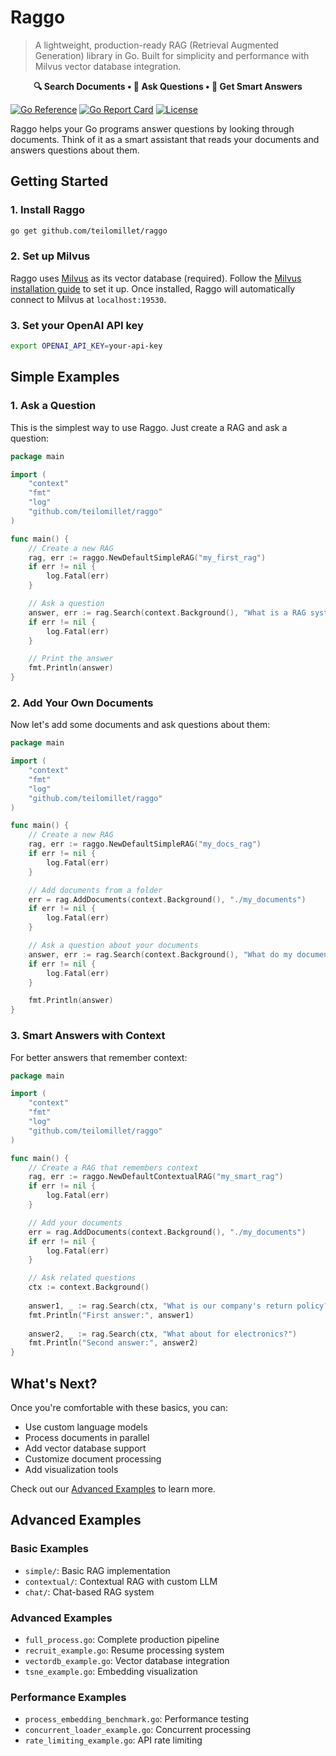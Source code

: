 # Raggo

> A lightweight, production-ready RAG (Retrieval Augmented Generation) library in Go. Built for simplicity and performance with Milvus vector database integration.

<p align="center">
  <strong>🔍 Search Documents • 💬 Ask Questions • 🤖 Get Smart Answers</strong>
</p>

[![Go Reference](https://pkg.go.dev/badge/github.com/teilomillet/raggo.svg)](https://pkg.go.dev/github.com/teilomillet/raggo)
[![Go Report Card](https://goreportcard.com/badge/github.com/teilomillet/raggo)](https://goreportcard.com/report/github.com/teilomillet/raggo)
[![License](https://img.shields.io/github/license/teilomillet/raggo)](https://github.com/teilomillet/raggo/blob/main/LICENSE)


Raggo helps your Go programs answer questions by looking through documents. Think of it as a smart assistant that reads your documents and answers questions about them.

## Getting Started

### 1. Install Raggo
```bash
go get github.com/teilomillet/raggo
```

### 2. Set up Milvus
Raggo uses [Milvus](https://milvus.io/) as its vector database (required). Follow the [Milvus installation guide](https://milvus.io/docs/install_standalone-docker.md) to set it up. Once installed, Raggo will automatically connect to Milvus at `localhost:19530`.

### 3. Set your OpenAI API key
```bash
export OPENAI_API_KEY=your-api-key
```

## Simple Examples

### 1. Ask a Question
This is the simplest way to use Raggo. Just create a RAG and ask a question:

```go
package main

import (
    "context"
    "fmt"
    "log"
    "github.com/teilomillet/raggo"
)

func main() {
    // Create a new RAG
    rag, err := raggo.NewDefaultSimpleRAG("my_first_rag")
    if err != nil {
        log.Fatal(err)
    }

    // Ask a question
    answer, err := rag.Search(context.Background(), "What is a RAG system?")
    if err != nil {
        log.Fatal(err)
    }

    // Print the answer
    fmt.Println(answer)
}
```

### 2. Add Your Own Documents
Now let's add some documents and ask questions about them:

```go
package main

import (
    "context"
    "fmt"
    "log"
    "github.com/teilomillet/raggo"
)

func main() {
    // Create a new RAG
    rag, err := raggo.NewDefaultSimpleRAG("my_docs_rag")
    if err != nil {
        log.Fatal(err)
    }

    // Add documents from a folder
    err = rag.AddDocuments(context.Background(), "./my_documents")
    if err != nil {
        log.Fatal(err)
    }

    // Ask a question about your documents
    answer, err := rag.Search(context.Background(), "What do my documents say about project deadlines?")
    if err != nil {
        log.Fatal(err)
    }

    fmt.Println(answer)
}
```

### 3. Smart Answers with Context
For better answers that remember context:

```go
package main

import (
    "context"
    "fmt"
    "log"
    "github.com/teilomillet/raggo"
)

func main() {
    // Create a RAG that remembers context
    rag, err := raggo.NewDefaultContextualRAG("my_smart_rag")
    if err != nil {
        log.Fatal(err)
    }

    // Add your documents
    err = rag.AddDocuments(context.Background(), "./my_documents")
    if err != nil {
        log.Fatal(err)
    }

    // Ask related questions
    ctx := context.Background()
    
    answer1, _ := rag.Search(ctx, "What is our company's return policy?")
    fmt.Println("First answer:", answer1)
    
    answer2, _ := rag.Search(ctx, "What about for electronics?")
    fmt.Println("Second answer:", answer2)
}
```

## What's Next?

Once you're comfortable with these basics, you can:
- Use custom language models
- Process documents in parallel
- Add vector database support
- Customize document processing
- Add visualization tools

Check out our [Advanced Examples](#advanced-examples) to learn more.

## Advanced Examples

### Basic Examples
- `simple/`: Basic RAG implementation
- `contextual/`: Contextual RAG with custom LLM
- `chat/`: Chat-based RAG system

### Advanced Examples
- `full_process.go`: Complete production pipeline
- `recruit_example.go`: Resume processing system
- `vectordb_example.go`: Vector database integration
- `tsne_example.go`: Embedding visualization

### Performance Examples
- `process_embedding_benchmark.go`: Performance testing
- `concurrent_loader_example.go`: Concurrent processing
- `rate_limiting_example.go`: API rate limiting
